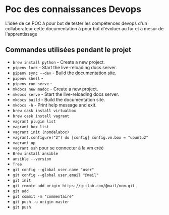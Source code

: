 # Poc des connaissances Devops

L'idée de ce POC à pour but de tester les compétences devops d'un collaborateur cette documentation à pour but d'évoluer au fur et a mesur de l'apprentissage

## Commandes utilisées pendant le projet

* `brew install python` - Create a new project.
* `pipenv lock` - Start the live-reloading docs server.
* `pipenv sync --dev` - Build the documentation site.
* `pipenv shell` -
* `pipenv run serve` -
* `mkdocs new madoc` - Create a new project.
* `mkdocs serve` - Start the live-reloading docs server.
* `mkdocs build` - Build the documentation site.
* `mkdocs -h` - Print help message and exit.
* `brew cask install virtualbox` 
* `brew cask install vagrant`
* `vagrant plugin list`
* `vagrant box list`
* `vagrant init (nomdelabox)`
* `vagrant.configure("2") do |config|
 config.vm.box = "ubuntu2"`
* `vagrant up`
* `vagrant ssh` pour se connecter à la vm créé 
* `Brew install ansible`
* `ansible --version`
* `Tree`
* `git config --global user.name "user"`
* `git config --global user.email "@mail"`	
* `git init`
* `git remote add origin https://gitlab.com/@mail/nom.git`
* `git add .`
* `git commit -m "commentaire"`
* `git push -u origin master`
* `git push`

